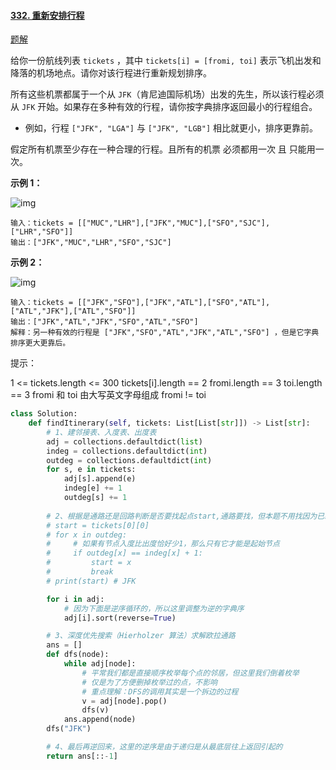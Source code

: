 #### [332. 重新安排行程](https://leetcode-cn.com/problems/reconstruct-itinerary/)

[题解](https://leetcode-cn.com/problems/valid-arrangement-of-pairs/solution/he-fa-zhong-xin-pai-lie-shu-dui-by-leetc-h8rl/)

给你一份航线列表 `tickets` ，其中 `tickets[i] = [fromi, toi]` 表示飞机出发和降落的机场地点。请你对该行程进行重新规划排序。

所有这些机票都属于一个从 `JFK`（肯尼迪国际机场）出发的先生，所以该行程必须从 `JFK` 开始。如果存在多种有效的行程，请你按字典排序返回最小的行程组合。

- 例如，行程 `["JFK", "LGA"]` 与 `["JFK", "LGB"]` 相比就更小，排序更靠前。

假定所有机票至少存在一种合理的行程。且所有的机票 必须都用一次 且 只能用一次。

**示例 1：**

![img](https://assets.leetcode.com/uploads/2021/03/14/itinerary1-graph.jpg)

```
输入：tickets = [["MUC","LHR"],["JFK","MUC"],["SFO","SJC"],["LHR","SFO"]]
输出：["JFK","MUC","LHR","SFO","SJC"]
```

**示例 2：**

![img](https://assets.leetcode.com/uploads/2021/03/14/itinerary2-graph.jpg)

```
输入：tickets = [["JFK","SFO"],["JFK","ATL"],["SFO","ATL"],["ATL","JFK"],["ATL","SFO"]]
输出：["JFK","ATL","JFK","SFO","ATL","SFO"]
解释：另一种有效的行程是 ["JFK","SFO","ATL","JFK","ATL","SFO"] ，但是它字典排序更大更靠后。
```

提示：

1 <= tickets.length <= 300
tickets[i].length == 2
fromi.length == 3
toi.length == 3
fromi 和 toi 由大写英文字母组成
fromi != toi





```python
class Solution:
    def findItinerary(self, tickets: List[List[str]]) -> List[str]:
        # 1、建邻接表、入度表、出度表
        adj = collections.defaultdict(list)
        indeg = collections.defaultdict(int)
        outdeg = collections.defaultdict(int)
        for s, e in tickets:
            adj[s].append(e)
            indeg[e] += 1
            outdeg[s] += 1
        
        # 2、根据是通路还是回路判断是否要找起点start,通路要找，但本题不用找因为已经给了起点 JFK
        # start = tickets[0][0]
        # for x in outdeg:
        #     # 如果有节点入度比出度恰好少1，那么只有它才能是起始节点
        #     if outdeg[x] == indeg[x] + 1:
        #         start = x
        #         break
        # print(start) # JFK

        for i in adj:
            # 因为下面是逆序循环的，所以这里调整为逆的字典序
            adj[i].sort(reverse=True)

        # 3、深度优先搜索（Hierholzer 算法）求解欧拉通路
        ans = []
        def dfs(node):
            while adj[node]:
                # 平常我们都是直接顺序枚举每个点的邻居，但这里我们倒着枚举
                # 仅是为了方便删掉枚举过的点，不影响
                # 重点理解：DFS的调用其实是一个拆边的过程
                v = adj[node].pop()
                dfs(v)
            ans.append(node)
        dfs("JFK")

        # 4、最后再逆回来，这里的逆序是由于递归是从最底层往上返回引起的
        return ans[::-1] 

```

